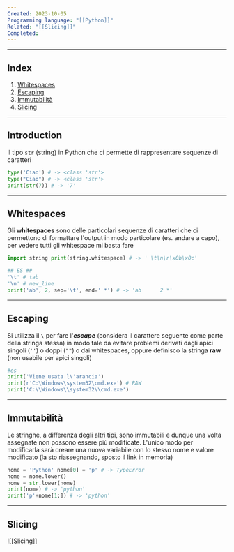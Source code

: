 ```yaml
---
Created: 2023-10-05
Programming language: "[[Python]]"
Related: "[[Slicing]]"
Completed: 
---
```

---
## Index
1. [Whitespaces](#Whitespaces)
2. [Escaping](#Escaping)
3. [Immutabilità](#Immutabilit%C3%A0)
4. [Slicing](#slicing)
---
## Introduction
Il tipo `str` (string) in Python che ci permette di rappresentare sequenze di caratteri

```python
type('Ciao') # -> <class 'str'>
type("Ciao") # -> <class 'str'>
print(str(7)) # -> '7'
```
---
## Whitespaces
Gli **whitespaces** sono delle particolari sequenze di caratteri che ci permettono di formattare l'output in modo particolare (es. andare a capo), per vedere tutti gli whitespace mi basta fare

```python
import string print(string.whitespace) # -> ' \t\n\r\x0b\x0c'

## ES ##
'\t' # tab
'\n' # new_line
print('ab', 2, sep='\t', end=' *') # -> 'ab      2 *'
```
---
## Escaping
Si utilizza il `\` per fare l'**_escape_** (considera il carattere seguente come parte della stringa stessa) in modo tale da evitare problemi derivati dagli apici singoli (`''`) o doppi (`""`) o dai whitespaces, oppure definisco la stringa **raw** (non usabile per apici singoli)

```python
#es
print('Viene usata l\'arancia')
print(r'C:\Windows\system32\cmd.exe') # RAW
print('C:\\Windows\\system32\\cmd.exe')
```
---
## Immutabilità
Le stringhe, a differenza degli altri tipi, sono immutabili e dunque una volta assegnate non possono essere più modificate. L'unico modo per modificarla sarà creare una nuova variabile con lo stesso nome e valore modificato (la sto riassegnando, sposto il link in memoria)

```python
nome = 'Python' nome[0] = 'p' # -> TypeError
nome = nome.lower()
nome = str.lower(nome)
print(nome) # -> 'python'
print('p'+nome[1:]) # -> 'python'
```
---
## Slicing
![[Slicing]]